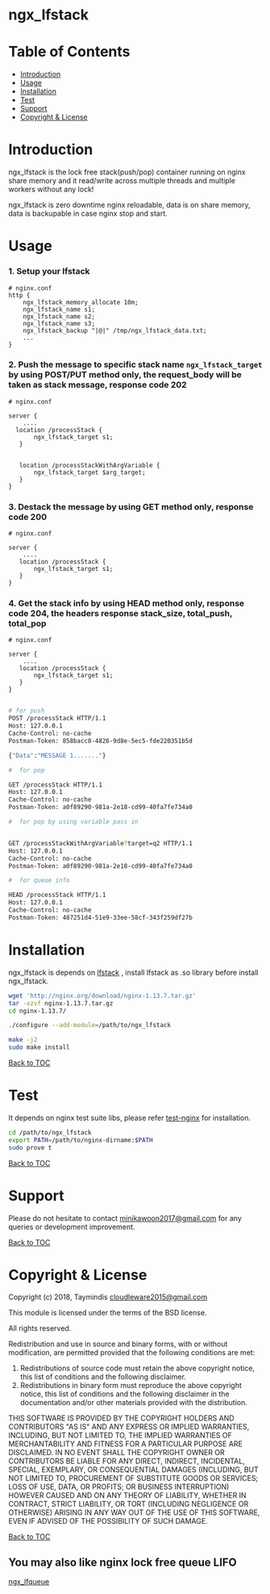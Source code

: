 # ngx_lfstack


Table of Contents
=================

* [Introduction](#introduction)
* [Usage](#usage)
* [Installation](#installation)
* [Test](#test)
* [Support](#support)
* [Copyright & License](#copyright--license)

Introduction
============

ngx_lfstack is the lock free stack(push/pop) container running on nginx share memory and it read/write across multiple threads and multiple workers without any lock!

ngx_lfstack is zero downtime nginx reloadable, data is on share memory, data is backupable in case nginx stop and start.


Usage
=======
### 1. Setup your lfstack
```nginx
# nginx.conf
http {
    ngx_lfstack_memory_allocate 10m;
    ngx_lfstack_name s1;
    ngx_lfstack_name s2;
    ngx_lfstack_name s3;
    ngx_lfstack_backup "|@|" /tmp/ngx_lfstack_data.txt;	
    ...
}
```

### 2. Push the message to specific stack name `ngx_lfstack_target` by using POST/PUT method only, the request_body will be taken as stack message, response code 202
```nginx
# nginx.conf

server {
    ....
  location /processStack {
       ngx_lfstack_target s1;
   }


   location /processStackWithArgVariable {
       ngx_lfstack_target $arg_target;
   }
}
```

### 3. Destack the message by using GET method only, response code 200
```nginx
# nginx.conf

server {
    ....
   location /processStack {
       ngx_lfstack_target s1;
   }
}
```


### 4. Get the stack info by using HEAD method only, response code 204, the headers response stack_size, total_push, total_pop
```nginx
# nginx.conf

server {
    ....
   location /processStack {
       ngx_lfstack_target s1;
   }
}
```

```bash

# for push
POST /processStack HTTP/1.1
Host: 127.0.0.1
Cache-Control: no-cache
Postman-Token: 858bacc8-4826-9d8e-5ec5-fde220351b5d

{"Data":"MESSAGE 1......."}

#  for pop

GET /processStack HTTP/1.1
Host: 127.0.0.1
Cache-Control: no-cache
Postman-Token: a0f89290-981a-2e18-cd99-40fa7fe734a0

#  for pop by using variable pass in 


GET /processStackWithArgVariable?target=q2 HTTP/1.1
Host: 127.0.0.1
Cache-Control: no-cache
Postman-Token: a0f89290-981a-2e18-cd99-40fa7fe734a0

#  for queue info

HEAD /processStack HTTP/1.1
Host: 127.0.0.1
Cache-Control: no-cache
Postman-Token: 487251d4-51e9-33ee-58cf-343f259df27b

```

Installation
============

ngx_lfstack is depends on [lfstack](https://github.com/Taymindis/lfstack) , install lfstack as .so library before install ngx_lfstack.


```bash
wget 'http://nginx.org/download/nginx-1.13.7.tar.gz'
tar -xzvf nginx-1.13.7.tar.gz
cd nginx-1.13.7/

./configure --add-module=/path/to/ngx_lfstack

make -j2
sudo make install
```

[Back to TOC](#table-of-contents)


Test
=====

It depends on nginx test suite libs, please refer [test-nginx](https://github.com/openresty/test-nginx) for installation.


```bash
cd /path/to/ngx_lfstack
export PATH=/path/to/nginx-dirname:$PATH 
sudo prove t
```

[Back to TOC](#table-of-contents)

Support
=======

Please do not hesitate to contact minikawoon2017@gmail.com for any queries or development improvement.


[Back to TOC](#table-of-contents)

Copyright & License
===================

Copyright (c) 2018, Taymindis <cloudleware2015@gmail.com>

This module is licensed under the terms of the BSD license.

All rights reserved.

Redistribution and use in source and binary forms, with or without
modification, are permitted provided that the following conditions are met:

1. Redistributions of source code must retain the above copyright notice, this
   list of conditions and the following disclaimer.
2. Redistributions in binary form must reproduce the above copyright notice,
   this list of conditions and the following disclaimer in the documentation
   and/or other materials provided with the distribution.

THIS SOFTWARE IS PROVIDED BY THE COPYRIGHT HOLDERS AND CONTRIBUTORS "AS IS" AND
ANY EXPRESS OR IMPLIED WARRANTIES, INCLUDING, BUT NOT LIMITED TO, THE IMPLIED
WARRANTIES OF MERCHANTABILITY AND FITNESS FOR A PARTICULAR PURPOSE ARE
DISCLAIMED. IN NO EVENT SHALL THE COPYRIGHT OWNER OR CONTRIBUTORS BE LIABLE FOR
ANY DIRECT, INDIRECT, INCIDENTAL, SPECIAL, EXEMPLARY, OR CONSEQUENTIAL DAMAGES
(INCLUDING, BUT NOT LIMITED TO, PROCUREMENT OF SUBSTITUTE GOODS OR SERVICES;
LOSS OF USE, DATA, OR PROFITS; OR BUSINESS INTERRUPTION) HOWEVER CAUSED AND
ON ANY THEORY OF LIABILITY, WHETHER IN CONTRACT, STRICT LIABILITY, OR TORT
(INCLUDING NEGLIGENCE OR OTHERWISE) ARISING IN ANY WAY OUT OF THE USE OF THIS
SOFTWARE, EVEN IF ADVISED OF THE POSSIBILITY OF SUCH DAMAGE.

[Back to TOC](#table-of-contents)



## You may also like nginx lock free queue LIFO 

[ngx_lfqueue](https://github.com/Taymindis/ngx_lfqueue)
